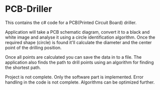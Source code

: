 # PCB-Driller
This contains the c# code for a PCB(Printed Circuit Board) driller.

Application will take a PCB schematic diagram, convert it to a black and white image and analyse it using a circle identification algorithm. Once the required shape (circle) is found it'll calculate the diameter and the center point of the drilling position.

Once all points are calculated you can save the data in to a file. The application also finds the path to drill points using an algorithm for finding the shortest path.

Project is not complete. Only the software part is implemented. 
Error handling in the code is not complete. 
Algorithms can be optimized further.

